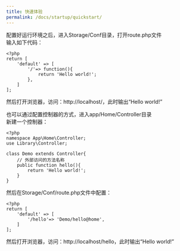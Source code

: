 ```yaml
---
title: 快速体验
permalink: /docs/startup/quickstart/
---
```


配置好运行环境之后，进入Storage/Conf目录，打开route.php文件  
输入如下代码：

```
<?php
return [
	'default' => [
		'/'=> function(){
			return 'Hello world!';
		},
	]
];
```
然后打开浏览器，访问：http://localhost/，此时输出“Hello world!”


也可以通过配置控制器的方式，进入app/Home/Controller目录  
新建一个控制器：

```
<?php
namespace App\Home\Controller;
use Library\Controller;

class Demo extends Controller{
	// 外部访问的方法名称
	public function hello(){
		return 'Hello world!';
	}
}
```
然后在Storage/Conf/route.php文件中配置：

```
<?php
return [
	'default' => [
		'/hello'=> 'Demo/hello@home',
	]
];
```
然后打开浏览器，访问：http://localhost/hello，此时输出“Hello world!”


